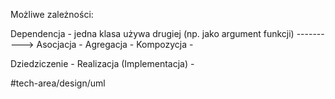 Możliwe zależności:

Dependencja - jedna klasa używa drugiej	(np. jako argument funkcji)		---------->
Asocjacja - 
Agregacja - 
Kompozycja - 

Dziedziczenie - 
Realizacja (Implementacja) - 

#tech-area/design/uml
